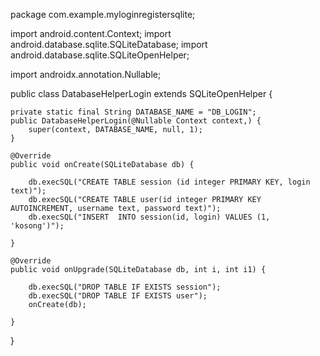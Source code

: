 package com.example.myloginregistersqlite;

import android.content.Context;
import android.database.sqlite.SQLiteDatabase;
import android.database.sqlite.SQLiteOpenHelper;

import androidx.annotation.Nullable;

public class DatabaseHelperLogin extends SQLiteOpenHelper {

    private static final String DATABASE_NAME = "DB_LOGIN";
    public DatabaseHelperLogin(@Nullable Context context,) {
        super(context, DATABASE_NAME, null, 1);
    }

    @Override
    public void onCreate(SQLiteDatabase db) {

        db.execSQL("CREATE TABLE session (id integer PRIMARY KEY, login text)");
        db.execSQL("CREATE TABLE user(id integer PRIMARY KEY AUTOINCREMENT, username text, password text)");
        db.execSQL("INSERT  INTO session(id, login) VALUES (1, 'kosong')");

    }

    @Override
    public void onUpgrade(SQLiteDatabase db, int i, int i1) {

        db.execSQL("DROP TABLE IF EXISTS session");
        db.execSQL("DROP TABLE IF EXISTS user");
        onCreate(db);

    }
}
